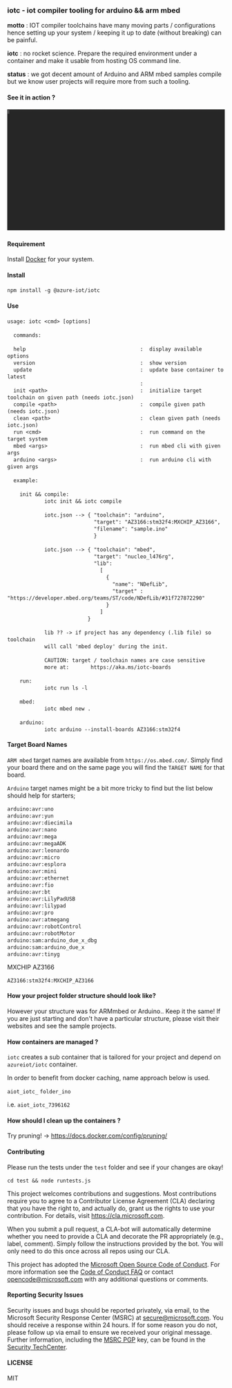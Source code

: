 ### iotc - iot compiler tooling for arduino && arm mbed

**motto** : IOT compiler toolchains have many moving parts / configurations hence
setting up your system / keeping it up to date (without breaking) can be painful.

**iotc** : no rocket science. Prepare the required environment under a container
and make it usable from hosting OS command line.

**status** : we got decent amount of Arduino and ARM mbed samples compile but
we know user projects will require more from such a tooling.

#### See it in action ?

![ARM mbed demo](contents/demo.gif)

#### Requirement

Install [Docker](https://docs.docker.com/install/) for your system.

#### Install

```
npm install -g @azure-iot/iotc
```

#### Use

```
usage: iotc <cmd> [options]

  commands:

  help                                     :  display available options
  version                                  :  show version
  update                                   :  update base container to latest
                                           :
  init <path>                              :  initialize target toolchain on given path (needs iotc.json)
  compile <path>                           :  compile given path (needs iotc.json)
  clean <path>                             :  clean given path (needs iotc.json)
  run <cmd>                                :  run command on the target system
  mbed <args>                              :  run mbed cli with given args
  arduino <args>                           :  run arduino cli with given args

  example:

    init && compile:
            iotc init && iotc compile

            iotc.json --> { "toolchain": "arduino",
                            "target": "AZ3166:stm32f4:MXCHIP_AZ3166",
                            "filename": "sample.ino"
                            }

            iotc.json --> { "toolchain": "mbed",
                            "target": "nucleo_l476rg",
                            "lib":
                              [
                                {
                                  "name": "NDefLib",
                                  "target" : "https://developer.mbed.org/teams/ST/code/NDefLib/#31f727872290"
                                }
                              ]
                          }

            lib ?? -> if project has any dependency (.lib file) so toolchain
            will call 'mbed deploy' during the init.

            CAUTION: target / toolchain names are case sensitive
            more at:	   https://aka.ms/iotc-boards

    run:
            iotc run ls -l

    mbed:
            iotc mbed new .

    arduino:
            iotc arduino --install-boards AZ3166:stm32f4
```

#### Target Board Names

`ARM mbed` target names are available from `https://os.mbed.com/`. Simply find
your board there and on the same page you will find the `TARGET NAME` for that board.

`Arduino` target names might be a bit more tricky to find but the list below should help
for starters;

```
arduino:avr:uno
arduino:avr:yun
arduino:avr:diecimila
arduino:avr:nano
arduino:avr:mega
arduino:avr:megaADK
arduino:avr:leonardo
arduino:avr:micro
arduino:avr:esplora
arduino:avr:mini
arduino:avr:ethernet
arduino:avr:fio
arduino:avr:bt
arduino:avr:LilyPadUSB
arduino:avr:lilypad
arduino:avr:pro
arduino:avr:atmegang
arduino:avr:robotControl
arduino:avr:robotMotor
arduino:sam:arduino_due_x_dbg
arduino:sam:arduino_due_x
arduino:avr:tinyg
```

MXCHIP AZ3166
```
AZ3166:stm32f4:MXCHIP_AZ3166
```

#### How your project folder structure should look like?

However your structure was for ARMmbed or Arduino.. Keep it the same!
If you are just starting and don't have a particular structure, please visit
their websites and see the sample projects.

#### How containers are managed ?

`iotc` creates a sub container that is tailored for your project and depend on
`azureiot/iotc` container.

In order to benefit from docker caching, name approach below is used.

`aiot_iotc_` `folder_ino`

i.e. `aiot_iotc_7396162`

#### How should I clean up the containers ?

Try pruning! -> https://docs.docker.com/config/pruning/

#### Contributing

Please run the tests under the `test` folder and see if your changes are okay!

```
cd test && node runtests.js
```

This project welcomes contributions and suggestions.  Most contributions require you to agree to a
Contributor License Agreement (CLA) declaring that you have the right to, and actually do, grant us
the rights to use your contribution. For details, visit https://cla.microsoft.com.

When you submit a pull request, a CLA-bot will automatically determine whether you need to provide
a CLA and decorate the PR appropriately (e.g., label, comment). Simply follow the instructions
provided by the bot. You will only need to do this once across all repos using our CLA.

This project has adopted the [Microsoft Open Source Code of Conduct](https://opensource.microsoft.com/codeofconduct/).
For more information see the [Code of Conduct FAQ](https://opensource.microsoft.com/codeofconduct/faq/) or
contact [opencode@microsoft.com](mailto:opencode@microsoft.com) with any additional questions or comments.

#### Reporting Security Issues

Security issues and bugs should be reported privately, via email, to the Microsoft Security
Response Center (MSRC) at [secure@microsoft.com](mailto:secure@microsoft.com). You should
receive a response within 24 hours. If for some reason you do not, please follow up via
email to ensure we received your original message. Further information, including the
[MSRC PGP](https://technet.microsoft.com/en-us/security/dn606155) key, can be found in
the [Security TechCenter](https://technet.microsoft.com/en-us/security/default).

#### LICENSE

MIT